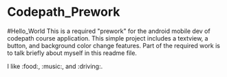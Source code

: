 # Codepath_Prework
#Hello_World
This is a required "prework" for the android mobile dev of codepath course application.
This simple project includes a textview, a button, and background color change features.
Part of the required work is to talk briefly about myself in this readme file.

I like :food:, :music:, and :driving:.
